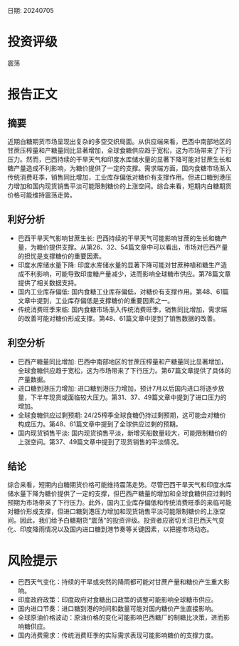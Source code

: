 
日期: 20240705

# 投资评级

震荡

# 报告正文

## 摘要

近期白糖期货市场呈现出复杂的多空交织局面。从供应端来看，巴西中南部地区的甘蔗压榨量和产糖量同比显著增加，全球食糖供应趋于宽松，这为市场带来了下行压力。然而，巴西持续的干旱天气和印度水库储水量的显著下降可能对甘蔗生长和糖产量造成不利影响，为糖价提供了一定的支撑。需求端方面，国内食糖市场渐入传统消费旺季，销售同比增加，工业库存偏低对糖价有支撑作用。但进口糖到港压力增加和国内现货销售平淡可能限制糖价的上涨空间。综合来看，短期内白糖期货价格可能维持震荡走势。

## 利好分析

* 巴西干旱天气影响甘蔗生长: 巴西持续的干旱天气可能影响甘蔗的生长和糖产量，为糖价提供支撑。从第26、32、54篇文章中可以看出，市场对巴西产量的担忧是支撑糖价的重要因素。
* 印度水库储水量下降: 印度水库储水量的显著下降可能对甘蔗种植和糖生产造成不利影响，可能导致印度糖产量减少，进而影响全球糖市供应。第78篇文章提供了相关数据支持。
* 国内工业库存偏低: 国内食糖工业库存偏低，对糖价有支撑作用。第48、61篇文章中提到，工业库存偏低是支撑糖价的重要因素之一。
* 传统消费旺季来临: 国内食糖市场渐入传统消费旺季，销售同比增加，需求端的改善可能对糖价形成支撑。第48、61篇文章中提到了销售数据的改善。

## 利空分析

* 巴西产糖量同比增加: 巴西中南部地区的甘蔗压榨量和产糖量同比显著增加，全球食糖供应趋于宽松，这为市场带来了下行压力。第67篇文章提供了具体的产量数据。
* 进口糖到港压力增加: 进口糖到港压力增加，预计7月以后国内进口将逐步放量，下半年现货或面临较大压力。第31、37、49篇文章中提到了进口压力的增加。
* 全球食糖供应过剩预期: 24/25榨季全球食糖仍持过剩预期，这可能会对糖价构成压力。第48、61篇文章中提到了全球供应过剩的预期。
* 国内现货销售平淡: 国内现货销售平淡，新增买船数量较大，可能限制糖价的上涨空间。第37、49篇文章中提到了现货销售的平淡情况。

## 结论

综合来看，短期内白糖期货价格可能维持震荡走势。尽管巴西干旱天气和印度水库储水量下降为糖价提供了一定的支撑，但巴西产糖量的增加和全球食糖供应过剩的预期为市场带来了下行压力。此外，国内工业库存偏低和传统消费旺季的来临可能对糖价形成支撑，但进口糖到港压力增加和现货销售平淡可能限制糖价的上涨空间。因此，我们给予白糖期货“震荡”的投资评级。投资者应密切关注巴西天气变化、印度降雨情况以及国内进口糖到港节奏等关键因素，以把握市场动态。

# 风险提示

* 巴西天气变化：持续的干旱或突然的降雨都可能对甘蔗产量和糖价产生重大影响。
* 印度政府政策：印度政府对食糖出口政策的调整可能影响全球糖市供应。
* 国内进口节奏：进口糖到港的时间和数量可能对国内糖价产生直接影响。
* 全球原油价格波动：原油价格的变化可能影响巴西糖厂的制糖比决策，进而影响糖供应。
* 国内消费需求：传统消费旺季的实际需求表现可能影响糖价的支撑力度。
